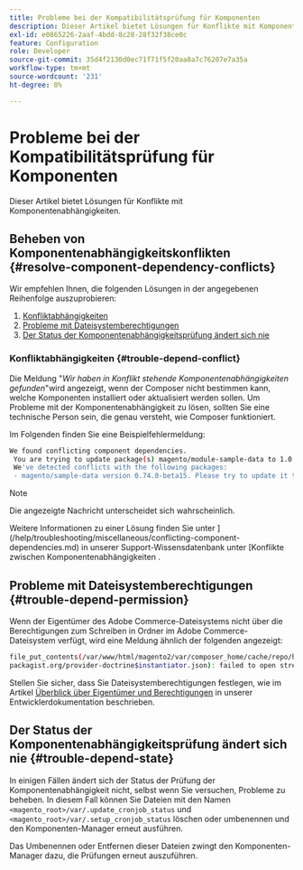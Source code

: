 ```yaml
---
title: Probleme bei der Kompatibilitätsprüfung für Komponenten
description: Dieser Artikel bietet Lösungen für Konflikte mit Komponentenabhängigkeiten.
exl-id: e0865226-2aaf-4bdd-8c28-28f32f38ce0c
feature: Configuration
role: Developer
source-git-commit: 35d4f2130d0ec71f71f5f20aa8a7c76207e7a35a
workflow-type: tm+mt
source-wordcount: '231'
ht-degree: 0%

---
```


# Probleme bei der Kompatibilitätsprüfung für Komponenten

Dieser Artikel bietet Lösungen für Konflikte mit Komponentenabhängigkeiten.

## Beheben von Komponentenabhängigkeitskonflikten {#resolve-component-dependency-conflicts}

Wir empfehlen Ihnen, die folgenden Lösungen in der angegebenen Reihenfolge auszuprobieren:

1. [Konfliktabhängigkeiten](#trouble-depend-conflict)
1. [Probleme mit Dateisystemberechtigungen](#trouble-depend-permission)
1. [Der Status der Komponentenabhängigkeitsprüfung ändert sich nie](#trouble-depend-state)

### Konfliktabhängigkeiten {#trouble-depend-conflict}

Die Meldung &quot;*Wir haben in Konflikt stehende Komponentenabhängigkeiten gefunden*&quot;wird angezeigt, wenn der Composer nicht bestimmen kann, welche Komponenten installiert oder aktualisiert werden sollen. Um Probleme mit der Komponentenabhängigkeit zu lösen, sollten Sie eine technische Person sein, die genau versteht, wie Composer funktioniert.

Im Folgenden finden Sie eine Beispielfehlermeldung:

```bash
We found conflicting component dependencies.
 You are trying to update package(s) magento/module-sample-data to 1.0.0-beta
 We've detected conflicts with the following packages:
 - magento/sample-data version 0.74.0-beta15. Please try to update it to one of the following package versions: 0.74.0-beta16, 0.74.0-beta14, 0.74.0-beta13, 0.74.0-beta12, 0.74.0-beta11, 0.74.0-beta10, 0.74.0-beta9, 0.74.0-beta8, 0.74.0-beta7
```

>[!NOTE]
>
>Die angezeigte Nachricht unterscheidet sich wahrscheinlich.

Weitere Informationen zu einer Lösung finden Sie unter ](/help/troubleshooting/miscellaneous/conflicting-component-dependencies.md) in unserer Support-Wissensdatenbank unter [Konflikte zwischen Komponentenabhängigkeiten .

## Probleme mit Dateisystemberechtigungen {#trouble-depend-permission}

Wenn der Eigentümer des Adobe Commerce-Dateisystems nicht über die Berechtigungen zum Schreiben in Ordner im Adobe Commerce-Dateisystem verfügt, wird eine Meldung ähnlich der folgenden angezeigt:

```bash
file_put_contents(/var/www/html/magento2/var/composer_home/cache/repo/https---
packagist.org/provider-doctrine$instantiator.json): failed to open stream: Permission denied
```

Stellen Sie sicher, dass Sie Dateisystemberechtigungen festlegen, wie im Artikel [Überblick über Eigentümer und Berechtigungen](https://devdocs.magento.com/guides/v2.3/install-gde/prereq/file-sys-perms-over.html) in unserer Entwicklerdokumentation beschrieben.

## Der Status der Komponentenabhängigkeitsprüfung ändert sich nie {#trouble-depend-state}

In einigen Fällen ändert sich der Status der Prüfung der Komponentenabhängigkeit nicht, selbst wenn Sie versuchen, Probleme zu beheben. In diesem Fall können Sie Dateien mit den Namen `<magento_root>/var/.update_cronjob_status` und `<magento_root>/var/.setup_cronjob_status` löschen oder umbenennen und den Komponenten-Manager erneut ausführen.

Das Umbenennen oder Entfernen dieser Dateien zwingt den Komponenten-Manager dazu, die Prüfungen erneut auszuführen.
